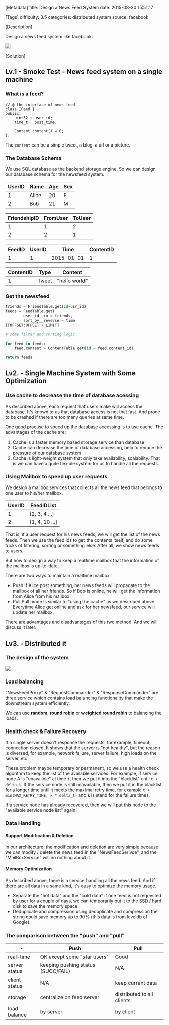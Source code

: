 [Metadata]
title: Design a News Feed System
date: 2015-08-30 15:51:17

[Tags]
difficulty: 3.5
categories: distributed system
source: facebook

[Description]

Design a news feed system like facebook.

![](http://wizmann-pic.qiniudn.com/15-8-30/69933929.jpg)

[Solution]

## Lv.1 - Smoke Test - News feed system on a single machine

### What is a feed?
```
// @ the interface of news feed
class IFeed {
public:
    uint32_t user_id;
    time_t   post_time;

    Content content() = 0;
};
```

The `content` can be a simple tweet, a blog, a url or a picture.

### The Database Schema

We use SQL database as the backend storage engine. So we can design our database schema for the newsfeed system.

| UserID | Name | Age | Sex |
| --- | --- | --- | --- |
| 1 | Alice | 20 | F |
| 2 | Bob | 21 | M |

| FriendshipID | FromUser | ToUser |
| --- | --- | --- |
| 1 | 1 | 2 |
| 2 | 2 | 1 |

| FeedID | UserID | Time | ContentID |
| --- | --- | --- | --- |
| 1 | 1 | 2015-01-01 | 1 |

| ContentID | Type | Content |
| --- | --- | --- |
| 1 | Tweet | "hello world" |

### Get the newsfeed

```python
friends = FriendTable.get(id=usr_id)
feeds = FeedTable.get(
        user_id__in = friends,
        sort_by__reverse = time
)[OFFSET:OFFSET + LIMIT]

# some filter and sorting logic

for feed in feeds:
    feed.content = ContentTable.get(id = feed.content_id)

return feeds
```

## Lv2. - Single Machine System with Some Optimization

### Use cache to decrease the time of database acessing

As described above, each request that users make will access the database. It's known to us that database access is not that fast. And prone to be crashed if there are too many queries at same time.

One good practise to speed up the database accessing is to use cache. The advantages of the cache are:

1. Cache is a faster memory based storage service than database
2. Cache can decrease the time of database accessing, help to reduce the pressure of our database system
3. Cache is light-weight system that only take availability, scalability. That is we can have a quite flexible system for us to handle all the requests.

### Using Mailbox to speed up user requests

We design a mailbox services that collects all the news feed that belongs to one user to his/her mailbox.

| UserID | FeedIDList |
| --- | --- |
| 1 | [2, 3, 4 ...] |
| 2 | [1, 4, 10 ...] |

That is, if a user request for his news feeds, we will get the list of the news feeds. Then we use the feed ids to get the contents itself, and do some tricks of filtering, sorting or something else. After all, we show news feeds to users.

But how to design a way to keep a realtime mailbox that the information of the mailbox is up-to-date.

There are two ways to maintain a realtime mailbox.

* Push
If Alice post something, her news feeds will propagate to the mailbox of all her friends. So if Bob is online, he will get the information from Alice from his mailbox.
* Pull
Pull mode is similar to "using the cache" as we described above. Everytime Alice get online and ask for her newsfeed, our service will update her mailbox.

There are advantages and disadvantages of this two method. And we will discuss it later.

## Lv3. - Distributed it

### The design of the system

![](http://wizmann-pic.qiniudn.com/15-8-29/65565884.jpg)

### Load balancing

"NewsFeedProxy" & "RequestCommander" & "ResponseCommander" are three service which contains load balancing functionality that make the downstream system efficiently.

We can use **random**, **round robin** or **weighted round robin** to balancing the loads.

### Health check & Failure Recovery

If a single server doesn't response the requests, for example, timeout, connection closed. It shows that the server is "not healthy", but the reason is diversed, for example, network failure, server failure, high loads on the server, etc.

These problem maybe temporary or permanent, so we use a health check algorithm to keep the list of the available services. For example, if service node A is "unavailble" at time `t`, then we put it into the "blacklist" until `t + delta_t`. If the service node is still unavailable, then we put it in the blacklist for a longer time until it meets the maximal retry time, for example `t + min(MAX_RETRY_TIME, k * delta_t)` and `k` is stand for the failure times.

If a service node has already recovered, then we will put this node to the "available service node list" again.

### Data Handling

#### Support Modification & Deletion

In our architecture, the modification and deletion are very simple because we can modify / delete the news feed in the "NewsFeedSerivce", and the "MailBoxService" will no nothing about it.

#### Memory Optimization

As described above, there is a service handling all the news feed. And if there are all data in a same kind, it's easy to optimize the memory usage.

* Separate the "hot data" and the "cold data"
if one feed is not requested by user for a couple of days, we can temporarily put it to the SSD / hard disk to save the memory space.
* Deduplicate and compression
using deduplicate and compression the string could save memory up to 90% (this data is from leveldb of Google).

### The comparison between the "push" and "pull"

| - | Push | Pull |
| --- | --- | --- |
| real-time | OK except some "star users"| Good |
| server status | keeping pushing status (SUCC/FAIL) | N/A |
| client status | N/A | keep current data |
| storage | centralize on feed server | distributed to all clients |
| load balance | by server | by client |
